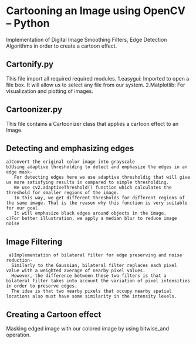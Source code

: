 # Cartooning an Image using OpenCV – Python
Implementation of Digital Image Smoothing Filters, Edge Detection Algorithms in order to create a cartoon effect.

## Cartonify.py
This file import all required required modules.
  1.easygui: Imported to open a file box. It will allow us to select any file from our system.
  2.Matplotlib: For visualization and plotting of images.
  
## Cartoonizer.py
This file contains a Cartoonizer class that applies a cartoon effect to an Image.
  ## Detecting and emphasizing edges
    a)Convert the original color image into grayscale
    b)Using adaptive thresholding to detect and emphasize the edges in an edge mask-
       For detecting edges here we use adaptive thresholdig that will give us more satisfying results in compared to simple thresholding. 
       We use cv2.adaptiveThreshold() function which calculates the threshold for smaller regions of the image. 
       In this way, we get different thresholds for different regions of the same image. That is the reason why this function is very suitable for our goal.
       It will emphasize black edges around objects in the image.
    c)For better illustration, we apply a median blur to reduce image noise
    
  ## Image Filtering
     a)Implementation of bilateral filter for edge preserving and noise reduction-
      Similarly to the Gaussian, bilateral filter replaces each pixel value with a weighted average of nearby pixel values. 
      However, the difference between these two filters is that a bilateral filter takes into account the variation of pixel intensities in order to preserve edges. 
      The idea is that two nearby pixels that occupy nearby spatial locations also must have some similarity in the intensity levels.
  
 ## Creating a Cartoon effect
   Masking edged image with our colored image by using bitwise_and operation.
 
